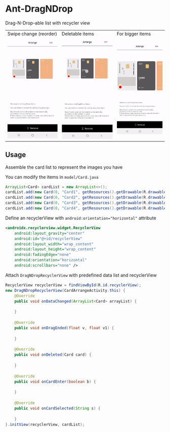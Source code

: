 # Ant-DragNDrop
Drag-N-Drop-able list with recycler view

<table>

<tr>
<td>
Swipe change (reorder)
</td>
<td>
Deletable items  
</td>
<td>
For bigger items  
</td>
</tr>

<tr>
</tr>

<tr>
<td>
<img src="Assets/swipe.gif" alt="demo">
</td>
<td>
<img src="Assets/deletion.gif" alt="selectable">
</td>
<td>
<img src="Assets/longlist.gif" alt="selectable">
</td>
</tr>

</table>



## Usage

Assemble the card list to represent the images you have

You can modify the items in ```model/Card.java```

```java
ArrayList<Card> cardList = new ArrayList<>();
cardList.add(new Card(0, "Card1", getResources().getDrawable(R.drawable.card1)));
cardList.add(new Card(0, "Card2", getResources().getDrawable(R.drawable.card2)));
cardList.add(new Card(0, "Card3", getResources().getDrawable(R.drawable.card3)));
cardList.add(new Card(0, "Card4", getResources().getDrawable(R.drawable.card4)));
```

Define an recyclerView with ```android:orientation="horizontal"``` attribute

```xml
<androidx.recyclerview.widget.RecyclerView
	android:layout_gravity="center"
	android:id="@+id/recyclerView"
	android:layout_width="wrap_content"
	android:layout_height="wrap_content"
	android:fadingEdge="none"
	android:orientation="horizontal"
	android:scrollbars="none" />
```

Attach ```DragNDropRecyclerView``` with predefined data list and recyclerView

```java
RecyclerView recyclerView = findViewById(R.id.recyclerView);
new DragNDropRecyclerView(CardArrangeActivity.this) {
	@Override
	public void onDataChanged(ArrayList<Card> arrayList) {
		
	}

	@Override
	public void onDragEnded(float v, float v1) {
		
	}

	@Override
	public void onDeleted(Card card) {
		
	}

	@Override
	public void onCardEnter(boolean b) {
		
	}

	@Override
	public void onCardSelected(String s) {
		
	}
}.initView(recyclerView, cardList);
```


